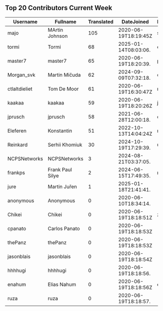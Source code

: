 ## Top 20 Contributors Current Week ##
|Username|Fullname|Translated|DateJoined|Language|
|--------|--------|----------|----------|-------|
|majo|MArtin Johnson|105|2020-06-19T18:19:45Z|sv|
|tormi|Tormi|68|2025-01-14T08:03:06.|et|
|master7|master7|65|2020-06-19T18:20:39.|pl|
|Morgan_svk|Martin Mičuda|62|2024-09-09T07:32:18.|cs|
|ctlaltdieliet|Tom De Moor|61|2020-06-19T16:30:47Z|nl|
|kaakaa|kaakaa|59|2020-06-19T18:20:26Z|ja|
|jprusch|jprusch|58|2021-06-28T12:00:18.|de|
|Eleferen|Konstantin|51|2022-10-13T14:04:24Z|ru|
|Reinkard|Serhii Khomiuk|30|2024-10-19T17:29:39.|uk|
|NCPSNetworks|NCPSNetworks|3|2024-08-21T03:37:05.||
|frankps|Frank Paul Silye|2|2024-06-15T17:49:35.|nb_NO|
|jure|Martin Juřen|1|2025-01-18T21:41:41.||
|anonymous|Anonymous|0|2020-06-10T18:34:14.||
|Chikei|Chikei|0|2020-06-19T18:18:51Z|zh_Hant|
|cpanato|Carlos Panato|0|2020-06-19T18:18:53Z||
|thePanz|thePanz|0|2020-06-19T18:18:53Z||
|jasonblais|jasonblais|0|2020-06-19T18:18:54Z||
|hhhhugi|hhhhugi|0|2020-06-19T18:18:56.||
|enahum|Elias  Nahum|0|2020-06-19T18:18:56Z|es|
|ruza|ruza|0|2020-06-19T18:18:57.||

